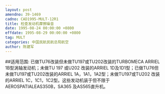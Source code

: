 ```yaml
---
layout: post
amendno: 39-1469
cadno: CAD1995-MULT-12R1
title: 检查发动机摩擦噪音
date: 1995-08-24 00:00:00 +0800
effdate: 1995-08-29 00:00:00 +0800
tag: MULT
categories: 中国民航民航总局航空
author: 陈建军
---
```


##适用范围:
已做TU76改装但未做TU197或TU202改装的TURBOMECA ARRIEL 1B型涡轴发动机；未做TU 197 或U202 改装的ARRIEL 1D及1D1型；已做TU76但未做TU197或TU202改装的ARRIEL 1A，1A1，1A2型；未做TU197或TU202 改装的ARRIEL 1C，1C1，1C2型。这些发动机装于但不限于AEROSPATIALEAS350B，SA365 及AS565直升机。

